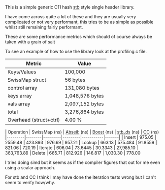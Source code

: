 This is a simple generic C11 hash [stb](https://github.com/nothings/stb) style single header library.

I have come across quite a lot of these and they are usually very complicated or not very performant, this tries to be as simple as possible whilst still remaining fairly performant.

These are some performance metrics which should of course always be taken with a grain of salt

To see an example of how to use the library look at the profiling.c file.

Metric          | Value
----------------|----------------
Keys/Values     | 100,000
SwissMap struct | 56 bytes
control array   | 131,080 bytes
keys array      | 1,048,576 bytes
vals array      | 2,097,152 bytes
total           | 3,276,864 bytes
Overhead (struct+ctrl) | 4.00 %

| Operation | SwissMap (ns) | [Abseil:](https://github.com/abseil/abseil-cpp) (ns) | [Boost](https://github.com/boostorg/boost) (ns) | [stb_ds](https://github.com/nothings/stb/blob/master/stb_ds.h) (ns) | [CC](https://github.com/JacksonAllan/CC)
 (ns)
|---------|--------|---------|---------|-----------|-------|
| Insert  | 975.05 | 2559.48 | 423.893 | 976.69    | 957.21
| Lookup  | 663.13 | 575.484 | 91.8559 | 821.06    | 720.19
| Iterate | 606.04 | 73.6445 | 30.3343 | 27,985.10 | 363,763.89
| Delete  | 665.71 | 812.926 | 146.817 | 1,030.30  | 778.00

I tries doing simd but it seems as if the compiler figures that out for me even using a scalar approach.

For stb and CC I think I may have done the iteration tests wrong but I can't seem to verify how/why.
